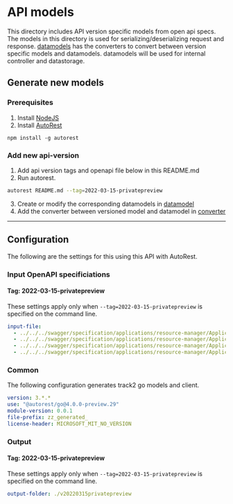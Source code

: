 # API models

This directory includes API version specific models from open api specs. The models in this directory is used for serializing/deserializing request and response. [datamodels](../datamodel/) has the converters to convert between version specific models and datamodels. datamodels will be used for internal controller and datastorage.

## Generate new models
### Prerequisites
1. Install [NodeJS](https://nodejs.org/)
2. Install [AutoRest](http://aka.ms/autorest)
```
npm install -g autorest
```

### Add new api-version

1. Add api version tags and openapi file below in this README.md
2. Run autorest.
```bash
autorest README.md --tag=2022-03-15-privatepreview
```
3. Create or modify the corresponding datamodels in [datamodel](../datamodel/)
4. Add the converter between versioned model and datamodel in [converter](../datamodel/converter/)

---

## Configuration

The following are the settings for this using this API with AutoRest.

### Input OpenAPI specificiations

#### Tag: 2022-03-15-privatepreview

These settings apply only when `--tag=2022-03-15-privatepreview` is specified on the command line.

```yaml $(tag) == '2022-03-15-privatepreview'
input-file:
  - ../../../swagger/specification/applications/resource-manager/Applications.Core/preview/2022-03-15-privatepreview/environments.json
  - ../../../swagger/specification/applications/resource-manager/Applications.Core/preview/2022-03-15-privatepreview/applications.json
  - ../../../swagger/specification/applications/resource-manager/Applications.Core/preview/2022-03-15-privatepreview/httpRoutes.json
  - ../../../swagger/specification/applications/resource-manager/Applications.Connector/preview/2022-03-15-privatepreview/mongoDatabases.json
```

### Common

The following configuration generates track2 go models and client.

```yaml $(tag) != ''
version: 3.*.*
use: "@autorest/go@4.0.0-preview.29"
module-version: 0.0.1
file-prefix: zz_generated_
license-header: MICROSOFT_MIT_NO_VERSION
```

### Output

#### Tag: 2022-03-15-privatepreview

These settings apply only when `--tag=2022-03-15-privatepreview` is specified on the command line.

```yaml $(tag) == '2022-03-15-privatepreview'
output-folder: ./v20220315privatepreview
```
